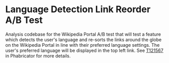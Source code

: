 # Language Detection Link Reorder A/B Test
Analysis codebase for the Wikipedia Portal A/B test that will test a feature which detects the user's language and re-sorts the links around the globe on the Wikipedia Portal in line with their preferred language settings. The user's preferred language will be displayed in the top left link. See [T121567](https://phabricator.wikimedia.org/T121567) in Phabricator for more details.
